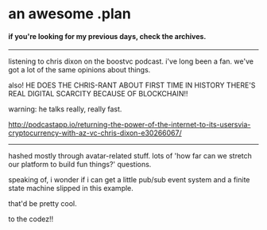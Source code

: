 # an awesome .plan

#### if you're looking for my previous days, check the archives.

---

listening to chris dixon on the boostvc podcast.  i've long been a fan.  we've got a lot of the same opinions about things.

also!  HE DOES THE CHRIS-RANT ABOUT FIRST TIME IN HISTORY THERE'S REAL DIGITAL SCARCITY BECAUSE OF BLOCKCHAIN!!

warning: he talks really, really fast.

http://podcastapp.io/returning-the-power-of-the-internet-to-its-usersvia-cryptocurrency-with-az-vc-chris-dixon-e30266067/

---

hashed mostly through avatar-related stuff.  lots of 'how far can we stretch our platform to build fun things?' questions.

speaking of, i wonder if i can get a little pub/sub event system and a finite state machine slipped in this example.

that'd be pretty cool.

to the codez!!
